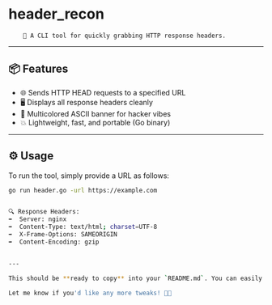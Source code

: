 # header_recon
        🔎 A CLI tool for quickly grabbing HTTP response headers.

---

## 📦 Features

- 🌐 Sends HTTP HEAD requests to a specified URL
- 🖥️ Displays all response headers cleanly
- 🎨 Multicolored ASCII banner for hacker vibes
- 💥 Lightweight, fast, and portable (Go binary)

---

## ⚙️ Usage

To run the tool, simply provide a URL as follows:

```bash
go run header.go -url https://example.com


🔍 Response Headers:
➡️  Server: nginx
➡️  Content-Type: text/html; charset=UTF-8
➡️  X-Frame-Options: SAMEORIGIN
➡️  Content-Encoding: gzip


---

This should be **ready to copy** into your `README.md`. You can easily replace the placeholders like `yourusername` with your actual GitHub username.

Let me know if you'd like any more tweaks! 👨‍🚀

